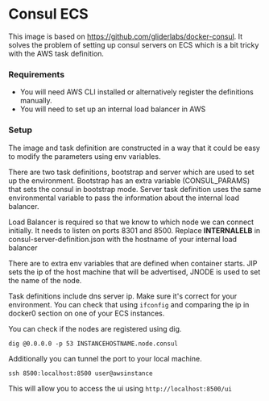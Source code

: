 Consul ECS
==========


This image is based on https://github.com/gliderlabs/docker-consul. It solves the problem of setting up consul servers on ECS which is a bit tricky with the AWS task definition.

### Requirements ###

* You will need AWS CLI installed or alternatively register the definitions manually.
* You will need to set up an internal load balancer in AWS

### Setup ###

The image and task definition are constructed in a way that it could be easy to modify the parameters using env variables.

There are two task definitions, bootstrap and server which are used to set up the environment. Bootstrap has an extra variable (CONSUL_PARAMS) that sets the consul in bootstrap mode. Server task definition uses the same environmental variable to pass the information about the internal load balancer.

Load Balancer is required so that we know to which node we can connect initially. It needs to listen on ports 8301 and 8500. Replace __INTERNALELB__ in consul-server-definition.json with the hostname of your internal load balancer

There are to extra env variables that are defined when container starts. JIP sets the ip of the host machine that will be advertised, JNODE is used to set the name of the node.

Task definitions include dns server ip. Make sure it's correct for your environment. You can check that using ```ifconfig``` and comparing the ip in docker0 section on one of your ECS instances.

You can check if the nodes are registered using dig.

```dig @0.0.0.0 -p 53 INSTANCEHOSTNAME.node.consul```


Additionally you can tunnel the port to your local machine. 

```ssh 8500:localhost:8500 user@awsinstance```

This will allow you to access the ui using ```http://localhost:8500/ui```
